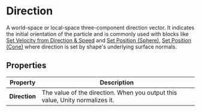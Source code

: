# Direction

A world-space or local-space three-component direction vector. It indicates the initial orientation of the particle and is commonly used with blocks like [Set Velocity from Direction & Speed](Block-VelocityFromDirectionAndSpeed(ChangeSpeed).md) and [Set Position (Sphere)](Block-SetPosition(Sphere).md), [Set Position (Cone)](Block-SetPosition(Cone).md) where direction is set by shape's underlying surface normals. 

## Properties

| **Property**  | **Description**                                              |
| ------------- | ------------------------------------------------------------ |
| **Direction** | The value of the direction. When you output this value, Unity normalizes it. |
